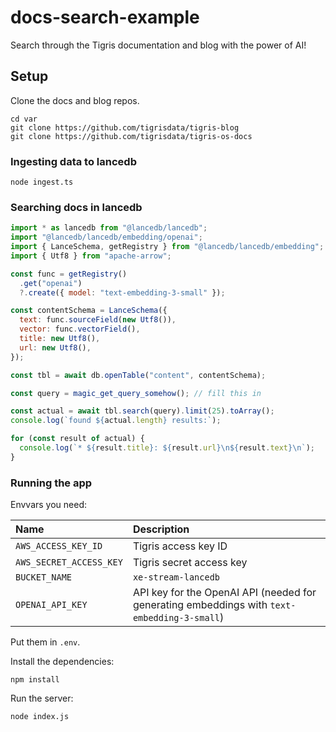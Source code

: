 # docs-search-example

Search through the Tigris documentation and blog with the power of AI!

## Setup

Clone the docs and blog repos.

```text
cd var
git clone https://github.com/tigrisdata/tigris-blog
git clone https://github.com/tigrisdata/tigris-os-docs
```

### Ingesting data to lancedb

```text
node ingest.ts
```

### Searching docs in lancedb

```js
import * as lancedb from "@lancedb/lancedb";
import "@lancedb/lancedb/embedding/openai";
import { LanceSchema, getRegistry } from "@lancedb/lancedb/embedding";
import { Utf8 } from "apache-arrow";

const func = getRegistry()
  .get("openai")
  ?.create({ model: "text-embedding-3-small" });

const contentSchema = LanceSchema({
  text: func.sourceField(new Utf8()),
  vector: func.vectorField(),
  title: new Utf8(),
  url: new Utf8(),
});

const tbl = await db.openTable("content", contentSchema);

const query = magic_get_query_somehow(); // fill this in

const actual = await tbl.search(query).limit(25).toArray();
console.log(`found ${actual.length} results:`);

for (const result of actual) {
  console.log(`* ${result.title}: ${result.url}\n${result.text}\n`);
}
```

### Running the app

Envvars you need:

| Name                    | Description                                                                                 |
| :---------------------- | :------------------------------------------------------------------------------------------ |
| `AWS_ACCESS_KEY_ID`     | Tigris access key ID                                                                        |
| `AWS_SECRET_ACCESS_KEY` | Tigris secret access key                                                                    |
| `BUCKET_NAME`           | `xe-stream-lancedb`                                                                         |
| `OPENAI_API_KEY`        | API key for the OpenAI API (needed for generating embeddings with `text-embedding-3-small`) |

Put them in `.env`.

Install the dependencies:

```text
npm install
```

Run the server:

```text
node index.js
```
